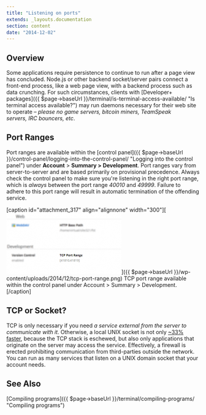 ```yaml
---
title: "Listening on ports"
extends: _layouts.documentation
section: content
date: "2014-12-02"
---
```


## Overview

Some applications require persistence to continue to run after a page view has concluded. Node.js or other backend socket/server pairs connect a front-end process, like a web page view, with a backend process such as data crunching. For such circumstances, clients with [Developer+ packages]({{ $page->baseUrl }}/terminal/is-terminal-access-available/ "Is terminal access available?") may run daemons necessary for their web site to operate – _please no game servers, bitcoin miners, TeamSpeak servers, IRC bouncers, etc_.

## Port Ranges

Port ranges are available within the [control panel]({{ $page->baseUrl }}/control-panel/logging-into-the-control-panel/ "Logging into the control panel") under **Account** > **Summary > Development**. Port ranges vary from server-to-server and are based primarily on provisional precedence. Always check the control panel to make sure you're listening in the right port range, which is _always_ between the port range _40010_ and _49999_. Failure to adhere to this port range will result in automatic termination of the offending service.

\[caption id="attachment\_317" align="alignnone" width="300"\][![TCP port range available within the control panel under Account > Summary > Development.](images/tcp-port-range-300x159.png)]({{ $page->baseUrl }}/wp-content/uploads/2014/12/tcp-port-range.png) TCP port range available within the control panel under Account > Summary > Development.\[/caption\]

## TCP or Socket?

TCP is only necessary if you need _a service external from the server to communicate with it_. Otherwise, a local UNIX socket is not only [~33% faster](http://momjian.us/main/blogs/pgblog/2012.html#June_6_2012), because the TCP stack is eschewed, but also only applications that originate on the server may access the service. Effectively, a firewall is erected prohibiting communication from third-parties outside the network. You can run as many services that listen on a UNIX domain socket that your account needs.

## See Also

[Compiling programs]({{ $page->baseUrl }}/terminal/compiling-programs/ "Compiling programs")
